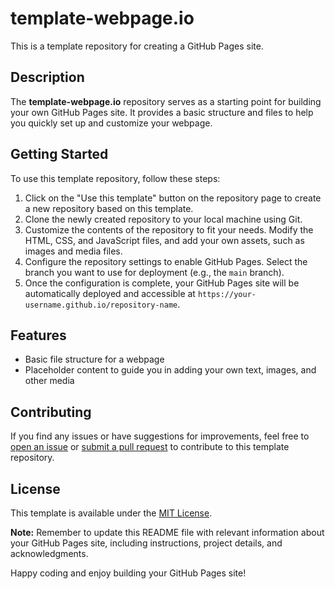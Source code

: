 # template-webpage.io

This is a template repository for creating a GitHub Pages site.

## Description
The **template-webpage.io** repository serves as a starting point for building your own GitHub Pages site. It provides a basic structure and files to help you quickly set up and customize your webpage.

## Getting Started
To use this template repository, follow these steps:
1. Click on the "Use this template" button on the repository page to create a new repository based on this template.
2. Clone the newly created repository to your local machine using Git.
3. Customize the contents of the repository to fit your needs. Modify the HTML, CSS, and JavaScript files, and add your own assets, such as images and media files.
4. Configure the repository settings to enable GitHub Pages. Select the branch you want to use for deployment (e.g., the `main` branch).
5. Once the configuration is complete, your GitHub Pages site will be automatically deployed and accessible at `https://your-username.github.io/repository-name`.

## Features
- Basic file structure for a webpage
- Placeholder content to guide you in adding your own text, images, and other media

## Contributing
If you find any issues or have suggestions for improvements, feel free to [open an issue](https://github.com/your-username/repository-name/issues) or [submit a pull request](https://github.com/your-username/repository-name/pulls) to contribute to this template repository.

## License
This template is available under the [MIT License](LICENSE).

**Note:** Remember to update this README file with relevant information about your GitHub Pages site, including instructions, project details, and acknowledgments.

Happy coding and enjoy building your GitHub Pages site!
